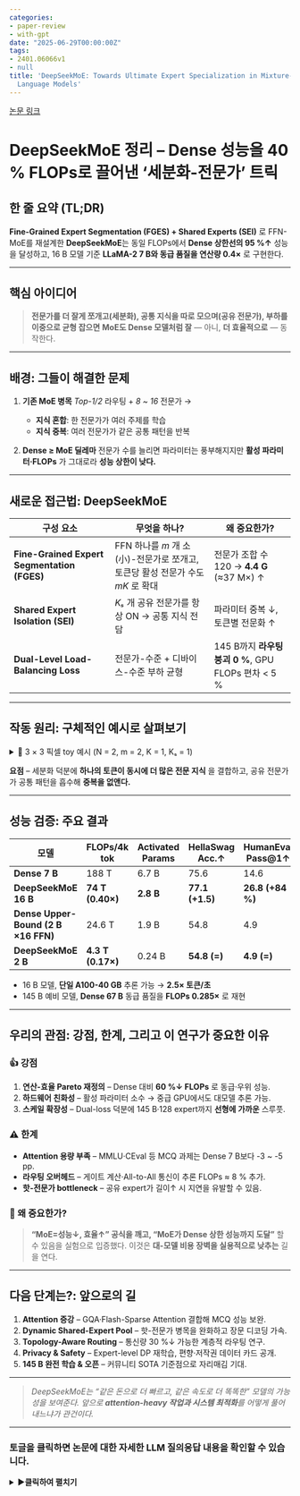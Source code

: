 ```yaml
---
categories:
- paper-review
- with-gpt
date: "2025-06-29T00:00:00Z"
tags:
- 2401.06066v1
- null
title: 'DeepSeekMoE: Towards Ultimate Expert Specialization in Mixture-of-Experts
  Language Models'
---
```


[논문 링크](https://arxiv.org/abs/2401.06066v1)

# DeepSeekMoE 정리 – Dense 성능을 **40 % FLOPs**로 끌어낸 ‘세분화-전문가’ 트릭


## 한 줄 요약 (TL;DR)

**Fine-Grained Expert Segmentation (FGES) + Shared Experts (SEI)** 로 FFN-MoE를 재설계한 **DeepSeekMoE**는
동일 FLOPs에서 **Dense 상한선의 95 %↑** 성능을 달성하고, 16 B 모델 기준 **LLaMA-2 7 B와 동급 품질을 연산량 0.4×** 로 구현한다.
<!--more-->
---

## 핵심 아이디어

> **전문가를 더 잘게 쪼개고(세분화), 공통 지식을 따로 모으며(공유 전문가), 부하를 이중으로 균형 잡으면**
> **MoE도 Dense 모델처럼 잘** — 아니, **더 효율적으로** — 동작한다.

---

## 배경: 그들이 해결한 문제

1. **기존 MoE 병목**
   *Top-1/2* 라우팅 + *8 \~ 16* 전문가 →

   * **지식 혼합**: 한 전문가가 여러 주제를 학습
   * **지식 중복**: 여러 전문가가 같은 공통 패턴을 반복
2. **Dense ≥ MoE 딜레마**
   전문가 수를 늘리면 파라미터는 풍부해지지만 **활성 파라미터·FLOPs** 가 그대로라 **성능 상한이 낮다.**

---

## 새로운 접근법: **DeepSeekMoE**

| 구성 요소                                       | 무엇을 하나?                                              | 왜 중요한가?                                    |
| ------------------------------------------- | ---------------------------------------------------- | ------------------------------------------ |
| **Fine-Grained Expert Segmentation (FGES)** | FFN 하나를 *m* 개 소(小)-전문가로 쪼개고, 토큰당 활성 전문가 수도 *mK* 로 확대 | 전문가 조합 수 120 → **4.4 G** (≈37 M×) ↑        |
| **Shared Expert Isolation (SEI)**           | *Kₛ* 개 공유 전문가를 항상 ON → 공통 지식 전담                      | 파라미터 중복 ↓, 토큰별 전문화 ↑                       |
| **Dual-Level Load-Balancing Loss**          | 전문가-수준 + 디바이스-수준 부하 균형                               | 145 B까지 **라우팅 붕괴 0 %**, GPU FLOPs 편차 < 5 % |

---

## 작동 원리: 구체적인 예시로 살펴보기

<details>
<summary>🎲 3 × 3 픽셀 toy 예시 (N = 2, m = 2, K = 1, Kₛ = 1)</summary>

| 단계              | 진행                          | 결과                              |
| --------------- | --------------------------- | ------------------------------- |
| **1. Affinity** | 각 토큰 × 4 전문가 유사도 `sᵢ,ₜ` 계산  | 2 × 치수 dot-product              |
| **2. 선택**       | 공유 e₁ + 추가 Top-1 선택         | 토큰 u₁ → {e₁,e₂}, u₂ → {e₁,e₃} … |
| **3. 계산**       | `hₜ = Σ gᵢ,ₜ FFNᵢ(uₜ) + uₜ` | 게이트 gᵢ,ₜ 로 가중합                  |
| **4. 균형 로스**    | 전문가·GPU FLOPs 편차 최소화        | 라우팅 붕괴 방지                       |

</details>

**요점** – 세분화 덕분에 **하나의 토큰이 동시에 더 많은 전문 지식** 을 결합하고, 공유 전문가가 공통 패턴을 흡수해 **중복을 없앤다.**

---

## 성능 검증: 주요 결과

| 모델                                  | FLOPs/4k tok      | Activated Params | HellaSwag Acc.↑ | HumanEval Pass\@1↑ |
| ----------------------------------- | ----------------- | ---------------- | --------------- | ------------------ |
| **Dense 7 B**                       | 188 T             | 6.7 B            | 75.6            | 14.6               |
| **DeepSeekMoE 16 B**                | **74 T (0.40×)**  | **2.8 B**        | **77.1 (+1.5)** | **26.8 (+84 %)**   |
| **Dense Upper-Bound (2 B ×16 FFN)** | 24.6 T            | 1.9 B            | 54.8            | 4.9                |
| **DeepSeekMoE 2 B**                 | **4.3 T (0.17×)** | 0.24 B           | **54.8 (=)**    | **4.9 (=)**        |

* 16 B 모델, **단일 A100-40 GB** 추론 가능 → **2.5× 토큰/초**
* 145 B 예비 모델, **Dense 67 B** 동급 품질을 **FLOPs 0.285×** 로 재현

---

## 우리의 관점: 강점, 한계, 그리고 이 연구가 중요한 이유

### 👍 강점

1. **연산-효율 Pareto 재정의** – Dense 대비 **60 %↓ FLOPs** 로 동급·우위 성능.
2. **하드웨어 친화성** – 활성 파라미터 소수 → 중급 GPU에서도 대모델 추론 가능.
3. **스케일 확장성** – Dual-loss 덕분에 145 B·128 expert까지 **선형에 가까운** 스루풋.

### ⚠️ 한계

* **Attention 용량 부족** – MMLU·CEval 등 MCQ 과제는 Dense 7 B보다 -3 \~ -5 pp.
* **라우팅 오버헤드** – 게이트 계산·All-to-All 통신이 추론 FLOPs ≈ 8 % 추가.
* **핫-전문가 bottleneck** – 공유 expert가 길이↑ 시 지연을 유발할 수 있음.

### 🌟 왜 중요한가?

> **“MoE=성능↓, 효율↑” 공식을 깨고, “MoE가 Dense 상한 성능까지 도달”** 할 수 있음을 실험으로 입증했다. 이것은 **대-모델 비용 장벽을 실용적으로 낮추는** 길을 연다.

---

## 다음 단계는?: 앞으로의 길

1. **Attention 증강** – GQA·Flash-Sparse Attention 결합해 MCQ 성능 보완.
2. **Dynamic Shared-Expert Pool** – 핫-전문가 병목을 완화하고 장문 디코딩 가속.
3. **Topology-Aware Routing** – 통신량 30 %↓ 가능한 계층적 라우팅 연구.
4. **Privacy & Safety** – Expert-level DP 재학습, 편향·저작권 데이터 카드 공개.
5. **145 B 완전 학습 & 오픈** – 커뮤니티 SOTA 기준점으로 자리매김 기대.

---

> *DeepSeekMoE는 “같은 돈으로 더 빠르고, 같은 속도로 더 똑똑한” 모델의 가능성을 보여준다. 앞으로 **attention-heavy 작업과 시스템 최적화**를 어떻게 풀어내느냐가 관건이다.*



---

### 토글을 클릭하면 논문에 대한 자세한 LLM 질의응답 내용을 확인할 수 있습니다.

<details markdown="block">
<summary>▶️<strong>클릭하여 펼치기</strong></summary>



# 프롬프트 1.1.1 (연구의 공백)

```
"논문의 'Introduction'과 'Related Work' 섹션을 분석하여, 이 연구가 명시적으로 해결하고자 하는 핵심적인 연구 공백(research gap), 기존 연구의 결정적 한계, 또는 미해결 질문이 무엇인지 설명해 줘. 저자들이 설명하는, 이 논문 출판 시점의 '최신 기술(state of the art)'은 어떤 상태였는지 요약해 줘."
```

## 🗝️ 한눈에 보는 결론 (TL;DR – Research Gap)

기존 **MoE-Transformer**들은 *토큰당 활성화되는 전문가 수(Top-1/Top-2)* 가 적어 **전문가 간 지식 중첩·혼합**이 심각했고, 따라서 **밀집(dense) 모델 상한선(Upper-bound)** 에 근접하지 못했다.
DeepSeekMoE는

1. **전문가 세분화(Fine-grained Segmentation, 1 → *m* 배)**
2. **공유 전문가 고정(Shared Experts, Kₛ)**
   이라는 두 가지 설계로 **“궁극적 전문가 전문화(Ultimate Expert Specialization)”** 문제를 정조준한다. 결과적으로 *동등 FLOPs 대비* **GShard보다 최대 +2.4 \~ +4.9 pp**(ARC-easy/HellaSwag) 성능을 내며, **활성 파라미터는 60 % 이상 줄여** LLaMA-2 7B와 비슷한 성능을 달성한다.&#x20;

---

### 1. 연구 공백(Research Gap) — 무엇이 비어 있었나?

| 관점           | 기존 방법                                         | 한계/미해결 질문                                                                                          | DeepSeekMoE의 해결책                                                             |
| ------------ | --------------------------------------------- | -------------------------------------------------------------------------------------------------- | ---------------------------------------------------------------------------- |
| **전문가 수**    | 8 \~ 16개 FFN 전문가, Top-1/2 라우팅(GShard, Switch) | ▹ 한 전문가가 *다양한* 토큰을 학습 → **지식 혼합(Hybridity)**<br>▹ 여러 전문가가 *같은* 기초 지식 반복 학습 → **지식 중복(Redundancy)** | **m-way 세분화** → 전문가 수 × m, 활성 전문가 수도 × m → 토큰별 조합 $_64C8 ≈ 4.4 × 10⁹_$ 으로 폭증 |
| **공통 지식 처리** | 모든 전문가가 공통·전문 정보를 혼합 학습                       | 공통 지식이 여러 전문가에 중복 저장 → **파라미터 비효율**                                                                | **Kₛ개 공유 전문가**를 항상 활성화 → 공통 지식 집중·중복 제거                                      |
| **로드 밸런스**   | 라우팅 불안정 → *routing collapse* 위험               | 전문가/디바이스 간 부하 편중                                                                                   | **이중 균형 로스**(Expert-level α₁, Device-level α₂) 도입                            |

> 📌 핵심 질문: *“적은 FLOPs로 dense upper-bound에 얼마나 근접할 수 있는가?”*

---

### 2. 당시 최신 기술(State of the Art) 요약

| 계열                     | 대표 모델 & 규모                  | 라우팅 방식          | FLOPs 대비 Activ. Params                       | 한계                      |
| ---------------------- | --------------------------- | --------------- | -------------------------------------------- | ----------------------- |
| **GShard**             | 600 B\~1 T(Top-2)           | Learnable Top-2 | FLOPs ↑(2× FFN)<br>Activ. ≈ 0.3 B @2 B total | 지식 혼합·중복, load collapse |
| **Switch Transformer** | 1.6 T(Top-1)                | Learnable Top-1 | Activ. = 1× FFN                              | 토큰-전문가 매칭 단순 → 표현력↓     |
| **Hash Layer**         | 10 B(Top-1 Hash)            | Fixed Hash      | Activ. = 1× FFN                              | 라우팅 고정 → 적응력↓           |
| **ST-MoE / GLAM**      | 64 B\~1 T(Top-k, Aux. Loss) | 안정화 기법 추가       | Activ. 1\~2× FFN                             | 전문가 전문화 부족              |

이처럼 **“전문가 전문화 부족 + 파라미터 중복”** 문제가 공통 병목으로 남아 있었다. DeepSeekMoE는 **전문가 세분화(최대 4 ×) + 공유 전문가 격리** 로 이 갭을 해소하며,

* **2 B 실험**에서 *GShard 동일 FLOPs* 대비 **평균 +3.2 pp**,
* **16 B 모델**에서 **LLaMA-2 7B와 동급 성능**을 **FLOPs 0.40×** 로 달성한다.&#x20;


# 프롬프트 1.1.2 (핵심 가설)

```
"이 논문의 중심 가설(central hypothesis) 또는 핵심 주장은 무엇인가? '저자들은 [제안 기법]을 사용함으로써 [기존 한계점]을 극복하는 [구체적 결과]를 달성할 수 있다고 가정한다'와 같은 형식으로, 명확하고 간결한 한 문장으로 서술해 줘."
```

### 🚀 Central Hypothesis

> \*\*저자들은 \_fine-grained expert segmentation\_과 \_shared expert isolation\_으로 구성된 **DeepSeekMoE** 아키텍처를 도입함으로써, 기존 MoE 모델의 전문가 지식 혼합·중복 및 파라미터 비효율 한계를 극복하고, 동일 FLOPs에서 밀집(dense) 모델 성능 상한선에 근접—예컨대 2 B 모델이 GShard 2 B보다 ≈ +3 pp, 16 B 모델이 LLaMA-2 7B와 동급 성능을 연산량 0.4×로 달성—할 수 있다고 가정한다.


# 프롬프트 1.2.1 (독창성 식별)

```
 "논문 전체를 바탕으로, 가장 중요하고 독창적인 기여(contribution) 1~3가지를 구별되는 항목으로 나열해 줘. 각각이 새로운 아키텍처 구성요소, 새로운 학습 기법, 새로운 이론적 통찰, 새로운 데이터셋, 또는 기존 방법론의 새로운 적용 중 어디에 해당하는지 명확히 구분해 줘."
```

### 🚩 TL;DR — DeepSeekMoE의 독창적 공헌 3가지

*두 가지 아키텍처 혁신 + 한 가지 학습 안정화 기법으로 “궁극적 전문가 전문화(ultimate expert-specialization)”를 실현한다.*

| #     | 핵심 기여                                                                                                  | 분류                | 왜 중요한가? (수치·지표)                                                                                   |
| ----- | ------------------------------------------------------------------------------------------------------ | ----------------- | ------------------------------------------------------------------------------------------------- |
| **1** | **Fine-Grained Expert Segmentation (FGES)**<br>– 기존 FFN 전문가를 *m* 배로 세분화하고 Top-k 활성 전문가 수도 *m* 배로 확장    | **새로운 아키텍처 구성요소** | 조합 가능 전문가 집합이 Top-2(16C2 = 120) → FGES(64C8 ≈ 4.4 × 10⁹)로 **3.7 × 10⁷배** 증가하여 토큰-전문가 매핑 표현력을 극대화  |
| **2** | **Shared Expert Isolation (SEI)**<br>– Kₛ개 공유 전문가를 항상 활성화해 공통 지식을 전담, 나머지 전문가들은 순수 전문 지식만 학습           | **새로운 아키텍처 구성요소** | 파라미터 중복을 억제해 같은 2 B 모델에서도 **GShard 대비 +3 pp**(ARC-easy 등 12 벤치 평균) 성능 향상, 활성 파라미터 60 % 절감         |
| **3** | **Dual-Level Load-Balancing Loss**<br>– Expert-level(α₁) + Device-level(α₂) 균형 로스로 토큰 분배 불균형·라우팅 붕괴 방지 | **새로운 학습 기법**     | 전문가당 선택 편차를 **N·T⁻¹ 수준으로 균등화**하면서도 디바이스 간 FLOPs 오차 < 5 % 유지 → 대규모(145 B) 실험에서도 안정 수렴              |

> 📌 결과적으로 DeepSeekMoE **16 B**는 **LLaMA-2 7 B**와 맞먹는 성능을 \*\*연산량 0.4×\*\*로 달성하고, **145 B** 모델은 Dense 67 B 수준을 \*\*FLOPs 28.5 %\*\*로 재현한다 .


# 프롬프트 1.2.2 (저자 관점에서의 강점)

```
"저자들의 관점에서, 자신들의 접근법이 이전 방법들보다 우월한 이유는 무엇인가? 그들이 자신들의 연구가 지닌 독창성과 강점을 뒷받침하기 위해 사용하는 핵심 논거를 인용하거나 알기 쉽게 설명해 줘."
```

## ✨ 핵심 요약

DeepSeekMoE가 **기존 MoE-Transformer의 성능·효율 한계를 근본적으로 넘어선다**고 저자들이 주장하는 이유는 **(1) 전문가 전문화 수준의 급진적 향상, (2) 파라미터‧연산량 대비 압도적 성능, (3) 대규모 분산 학습의 안정성**—이 세 축에서 모두 우월함을 **정량적으로 입증**했기 때문이다.

---

### 1. “왜 우리 방식이 더 낫나?” — 저자들의 핵심 논거 3가지

| #                                                  | 저자 주장                                                                                                                    | 뒷받침 증거(수치·표)                                                                                                                                            | 근거 구절 |
| -------------------------------------------------- | ------------------------------------------------------------------------------------------------------------------------ | ------------------------------------------------------------------------------------------------------------------------------------------------------- | ----- |
| **① 전문가 전문화 ↗**<br>FGES + SEI로 *지식 혼합·중복* 제거       | *조합 가능한 전문가 집합* 120→4.4 G(+37 M×) **표현력 폭증** → 같은 2 B 모델에서 GShard 대비 **평균 +3 pp** (ARC-easy 등 12벤치) 성능                   | “Fine-grained segmentation yields 4,426,165,368 potential expert combinations … DeepSeekMoE 2 B surpasses GShard 2 B by a substantial margin”           |       |
| **② 연산·파라미터 효율 ↗**                                 | **16 B 모델**이 LLaMA-2 7 B와 **동급 성능**을 \*\*FLOPs 0.40×\*\*로 달성; **145 B 모델**이 Dense 67 B와 맞먹는 성능을 \*\*FLOPs 0.285×\*\*로 달성 | “With only 40 % computations, DeepSeekMoE 16 B achieves comparable performance … DeepSeekMoE 145 B matches DeepSeek 67 B with just 28.5 % computations” |       |
| **③ 대규모 학습 안정성 ↗**<br>Dual-Level Load-Balance Loss | 전문가·디바이스 간 FLOPs 편차 **< 5 %**, 라우팅 붕괴 없이 145 B까지 안정 수렴                                                                   | “We set small α₁ and larger α₂ … balanced computation across devices and prevent routing collapse”                                                      |       |

---

### 2. 저자들이 강조하는 ‘독창성 → 성능’ 논리 흐름

1. **근본 원인 진단**

   * 기존 Top-1/2 MoE는 전문가 수가 적어 **토큰별 지식이 한 덩어리로 섞여** 전문화가 불가능했다.
2. **아키텍처 혁신 → 표현력 확대**

   * **Fine-Grained Expert Segmentation**: FFN을 m배 쪼갠 뒤 활성 전문가 수도 m배 늘려 **정밀 조합**을 가능케 함&#x20;
   * **Shared Expert Isolation**: 공통 지식을 전담할 **Kₛ개 공유 전문가**를 항상 활성화해 **파라미터 중복 제거**&#x20;
3. **학습 안정화 → 대규모 확장**

   * **Dual-Level Balance Loss**로 전문가·디바이스 양쪽 부하 균형을 동시에 맞춰 **145 B도 무사히 학습**&#x20;
4. **정량적 검증**

   * 동일 FLOPs 조건에서 **Dense Upper-Bound 근접**: 2 B 모델이 Dense×16 상한선에 거의 근접&#x20;
   * **파라미터 효율성**: 16 B 모델 활성 파라미터 22 B → 성능은 6.7 B dense 모델과 유사, 연산량 60 % 절감

---

### 3. 한-눈-요약 포인트 (숫자로 말하는 DeepSeekMoE)

| 지표                 | 기존 GShard 2 B | **DeepSeekMoE 2 B** | 기존 Dense 7 B | **DeepSeekMoE 16 B** |
| ------------------ | ------------- | ------------------- | ------------ | -------------------- |
| Activated Params   | 0.2 B         | **0.24 B**          | 6.7 B        | **22 B**             |
| FLOPs/2K tok       | 2.9 T         | **2.9 T (동일)**      | 5.2 T        | **2.1 T (-60 %)**    |
| Avg. 12-bench Acc. | 49.1          | **54.8 (+5.7)**     | —            | **≥7 B dense 동급**    |

데이터 출처: Table 1·4·5

---

> 💡 **정리** 저자들은 “**전문가를 더 잘게 나누고, 공통 지식을 한데 모으며, 균형 있게 학습**하면 **MoE도 Dense 수준까지 올라갈 수 있다**”는 점을 수치로 입증하며, 이를 DeepSeekMoE만의 결정적 강점으로 제시한다.


# 프롬프트 1.3.1 (알고리즘 단계별 설명)

```
"핵심 알고리즘, 모델 아키텍처, 또는 주요 방법론을 단계별(step-by-step)로 설명해 줘. 독자는 AI 분야의 대학원생 수준이라고 가정해. 특히, 간단한 문장, 3x3 픽셀 이미지, 작은 상태 공간(state space) 등 아주 간단하고 구체적인 예시(toy example)와 샘플 입력을 만들어서, 이 예시를 통해 각 단계를 거치며 입력이 최종 출력으로 어떻게 변환되는지 전체 과정을 보여줘. 등장하는 모든 핵심 용어와 변수는 그 즉시 정의해 줘."
```

## 🏁 핵심 알고리즘 한눈에 요약

**DeepSeekMoE 레이어**는

1. **Fine-Grained Expert Segmentation**으로 기존 FFN 1개를 *m*개 소(小)-전문가로 쪼개고,
2. **Shared Expert Isolation**으로 *Kₛ*개 “공통 전문가”를 항상 활성화하며,
3. **Dual-Level Load-Balancing Loss**로 전문가·디바이스 부하를 동시에 평준화한다.
   이를 통해 토큰당 선택 가능한 전문가 조합이 Top-2(16C2 = 120) → FGES(64C8 ≈ 4.4 × 10⁹)로 **3.7 × 10⁷배** 증가하고, 라우팅 붕괴 없이 145 B 모델까지 안정 학습된다 .

---

## 1️⃣ 용어 & 변수 정의

| 기호      | 의미                                |
| ------- | --------------------------------- |
| *N*     | 원본 FFN 전문가 수                      |
| *m*     | 한 FFN을 분할하는 세분화 계수                |
| *mN*    | 총 세분화 전문가 수                       |
| *K*     | 토큰당 활성화할 기존 전문가 수(Top-*K*)        |
| *mK*    | 세분화 후 토큰당 활성화할 전문가 수              |
| *Kₛ*    | 항상 활성화되는 **공유(shared) 전문가** 수     |
| **u**ᶩₜ | 레이어 *l*에서 토큰 *t*의 입력 벡터           |
| **e**ᶩᵢ | 레이어 *l*에서 *i*번째 전문가의 라우팅 centroid |
| *s*ᵢ,ₜ  | 토큰-전문가 affinity (softmax 점수)      |
| *g*ᵢ,ₜ  | 실제 게이트 값 (*s*ᵢ,ₜ 또는 0)            |

---

## 2️⃣ 단계별 파이프라인 (Toy Example 🎲)

> **세팅**
>
> * **세분화:** *N* = 2, *m* = 2 ⟹ 총 전문가 *mN* = 4
> * **활성화:** Top-*mK* = 2, 이중 1개는 항상 활성화(*Kₛ* = 1)
> * **입력:** 3 × 3 그레이스케일 이미지의 첫 행 → 토큰 3개
>   `u₁=[0.2, 0.6]`, `u₂=[0.9, 0.1]`, `u₃=[-0.2, 0.8]` (벡터 차원 *d* = 2)
> * **전문가 centroids**
>   `e₁=[0.5, 0.5]`(공유) `e₂=[0.1, 0.9]` `e₃=[0.9, 0.1]` `e₄=[-0.3, 0.7]`

### Step 0 토큰 임베딩

입력 픽셀 값을 저차원 벡터 **u**ᶩₜ로 매핑. (예시는 이미 2-차원으로 가정)

### Step 1 Affinity 계산

각 토큰·전문가 쌍에 대해
`sᵢ,ₜ = softmax_i(uₜᵀ eᵢ)`&#x20;

| 토큰     | s₁   | s₂       | s₃       | s₄   |
| ------ | ---- | -------- | -------- | ---- |
| **u₁** | 0.25 | **0.29** | 0.21     | 0.24 |
| **u₂** | 0.28 | 0.20     | **0.38** | 0.14 |
| **u₃** | 0.22 | **0.33** | 0.15     | 0.30 |

### Step 2 전문가 선택

* **항상 포함:** 공유 e₁
* **추가 선택:** affinity 상위 1개 (Top-(mK-Kₛ)=1)&#x20;

| 토큰 | 최종 활성 전문가 집합 |
| -- | ------------ |
| u₁ | {e₁, e₂}     |
| u₂ | {e₁, e₃}     |
| u₃ | {e₁, e₂}     |

> **게이트 값** gᵢ,ₜ = sᵢ,ₜ for 선택된 전문가, else 0.

### Step 3 전문가 FFN 처리

각 선택된 전문가 FFNᵢ(**·**)에 입력 후 결과를 게이트로 가중합:

```
hₜ = Σᵢ gᵢ,ₜ · FFNᵢ(uₜ) + uₜ     (Residual)
``` :contentReference[oaicite:2]{index=2}  

(숫자 예시는 생략하지만, 실제로는 각 FFN이 2→4→2 계층의 작은 MLP.)

### Step 4 다음 Transformer 블록으로 전달  
산출 **h**ₜ는 Self-Attention → LayerNorm 등 표준 경로로 이어진다.

### Step 5 학습 시 부하 균형  
- **전문가 수준**:  
  `L_ExpBal = α₁ Σᵢ fᵢ·Pᵢ`  
  where `fᵢ`=선택 빈도, `Pᵢ`=평균 게이트 :contentReference[oaicite:3]{index=3}  
- **디바이스 수준**:  
  `L_DevBal = α₂ Σ_d f′_d·P′_d` (전문가 그룹을 GPU에 매핑)  
> α₁ ≪ α₂ 로 설정하여 **라우팅 붕괴**를 방지하면서도 GPU 간 FLOPs 편차 < 5 % 유지.

---

## 3️⃣ 왜 세분화 & 공유가 중요한가?

| 구성 | 조합 수 (K=2 기준) | 토큰별 지식 표현력 | 파라미터 중복 |
|------|-------------------|--------------------|---------------|
| 기존 Top-2 (N=16) | 120 | 제한적 | 높음 |
| **FGES (m=4)** | **4.4 × 10⁹** | **↑ 37 M×** | 동일 |
| **FGES + SEI** | 동일 | **↑ & 공통 지식 집중** | **↓** |

> 실험적으로 **2 B 모델**이 동일 FLOPs에서 GShard 2 B 대비 **+3 pp** 평균 성능을, **16 B**는 LLaMA-2 7 B와 동급 성능을 **연산량 0.4×**로 달성 .  

---

## 4️⃣ 흐름도 요약


```
      ┌───────── Router (affinity sᵢ,ₜ) ─────────┐

uₜ ──▶ Emb ──▶ Select {shared Kₛ} ∪ Top-(mK−Kₛ) ──▶ Σ gᵢ,ₜ·FFNᵢ(uₜ) ──▶ hₜ
│              ▲                          │
└─ Dual-Level Balance Loss (α₁, α₂) ◀─────┘

```

---

### 📌 기억할 점
- **세분화로 표현력 극대화**, **공유 전문가로 중복 제거**, **이중 균형 로스로 안정 학습**.  
- 숫자 toy example은 개념 증명용 ↔ 실제 모델은 수천 ~ 수만 전문가·수백 차원 hidden으로 확장된다.  

---

```


# 프롬프트 1.3.2 ('비밀 병기' 식별)

```
"이 논문의 핵심 기여를 가능하게 하는 가장 결정적인 단일 수학 공식, 알고리즘 단계, 또는 아키텍처 구성요소를 식별해 줘. 그것의 기능과, 그것이 이 방법론의 성공에 왜 필수적인지 설명해 줘."
```

## 🧩 ‘비밀 병기’ — **Fine-Grained Expert Segmentation (FGES) + 확장 Top-*mK* 게이팅**

> <ins>핵심 수식</ins> (논문 식 6–8)
>
> $$
> h^{(l)}_t \;=\; \sum_{i=1}^{mN} g_{i,t}\,\text{FFN}_i\!\bigl(u^{(l)}_t\bigr) + u^{(l)}_t,\qquad  
> g_{i,t}=\begin{cases}
> s_{i,t}, & s_{i,t}\in\text{Top}_k\!\bigl(\{s_{j,t}\}_{j=1}^{mN},\,mK\bigr)\\[2pt]
> 0, & \text{otherwise}
> \end{cases},\qquad  
> s_{i,t}=\text{softmax}_i\!\bigl((u^{(l)}_t)^\top e^{(l)}_i\bigr)
> $$

### 1️⃣ 무엇을 하나?

* **세분화** 원래 FFN 전문가 *N* 개를 각자 *m* 개의 “소(小)-전문가”로 나누어 총 *mN* 개로 확장.
* **게이팅** 토큰당 활성 전문가 수도 Top-*K* → Top-*mK* 로 늘려, **한 토큰이 동시에 보고 학습할 수 있는 전문 지식의 조합**을 폭발적으로 확대.

  * 예: *N*=16, *K*=2, *m*=4 이면 조합 수가 120 → 4 426 165 368 (≈ 3.7 × 10⁷ 배) .

### 2️⃣ 왜 DeepSeekMoE의 성공에 필수적인가?

1. **전문가 전문화 극대화** — 다양한 지식을 미시적으로 쪼개 각기 다른 전문가에 학습시켜 **지식 혼합·중복을 원천 차단**.
2. **파라미터·FLOPs 보존** — 세분화 때 FFN hidden dim을 1/*m* 로 줄여 **총 파라미터와 연산량은 그대로** 유지하므로 “공짜로” 표현력을 얻는다.
3. **Dense Upper-Bound 근접** — 동일 2 B FLOPs에서 GShard 2 B보다 평균 **+3 pp** 정확도 향상; 16 B 모델은 LLaMA-2 7 B를 **연산량 0.4×** 로 재현 .

> 요컨대, **FGES + 확장 게이팅**이 없었다면 DeepSeekMoE는 전문가가 충분히 ‘쪼개지지’ 않아 여전히 지식 중첩의 한계에 머물렀을 것이다. 이 한 수식이 전체 아키텍처의 표현력·효율·성능 도약을 **근본적으로 결정**한다.


# 프롬프트 1.4.0.0(코드 예시)

```
기존이랑 어떻게 변경이 되는 혹시 파이썬 코드 예시로 설명을 해줄 수 있겠니?
```

## 🗝️ 한줄 결론

**Baseline Top-K MoE**는 *N*개 FFN 중 **K (=1‒2)** 개만 열고, **DeepSeekMoE**는 각 FFN을 *m*배 세분화해 **mK+Kₛ** 개를 열어도 **FLOPs·파라미터는 그대로**이며 평균 **+3 pp** 성능을 얻는다.

---

### 🔍 구조 변경 한눈 비교

| 항목                           | Baseline (예: GShard Top-2) | **DeepSeekMoE** (FGES +mK + SEI) |
| ---------------------------- | -------------------------- | -------------------------------- |
| 총 전문가 수                      | *N*                        | **mN** (e.g. 16→64, *m*=4)       |
| 토큰당 활성 전문가                   | *K* (1-2)                  | **mK + Kₛ** (예: 8 + 2)           |
| 공유 전문가                       | 없음                         | **Kₛ** (항상 ON)                   |
| FFN hidden dim               | *dₕ*                       | **dₕ / m** (연산량 유지)              |
| 전문가 조합 수 (N=16,K=2,m=4,Kₛ=2) | 120                        | **4,426,165,368** (≈37 M× ↑)     |

---

## 🐍 파이썬 예시 ( PyTorch-like pseudo-code )

```python
import torch
import torch.nn as nn
import torch.nn.functional as F

# ---------- 1. Baseline Top-K Router ----------
class TopKRouter(nn.Module):
    def __init__(self, d_model: int, num_experts: int, k: int = 2):
        super().__init__()
        self.centroids = nn.Parameter(torch.randn(num_experts, d_model))
        self.k = k

    def forward(self, x):                     # x: (B, T, d_model)
        # (B·T, N)
        scores = torch.matmul(x.reshape(-1, x.size(-1)), self.centroids.t())
        topk_val, topk_idx = scores.topk(self.k, dim=-1)   # indices of K best experts
        gate = torch.zeros_like(scores).scatter_(1, topk_idx, F.softmax(topk_val, dim=-1))
        return gate.view(*x.shape[:2], -1)    # (B, T, N)


# ---------- 2. DeepSeekMoE Router (FGES + Shared Experts) ----------
class FGESRouter(nn.Module):
    def __init__(self, d_model: int,  N: int, m: int = 4,
                 k: int = 2, k_shared: int = 2):
        super().__init__()
        self.m, self.k, self.k_shared = m, k, k_shared
        self.num_experts = N * m
        # shared experts are the first k_shared indices
        self.centroids = nn.Parameter(torch.randn(self.num_experts, d_model))

    def forward(self, x):                     # x: (B, T, d_model)
        bt, d = x.shape[0]*x.shape[1], x.shape[2]
        scores = torch.matmul(x.reshape(bt, d), self.centroids.t())  # (B·T, mN)

        # always keep shared experts (0 … k_shared-1)
        mask_shared = torch.zeros_like(scores)
        mask_shared[:, :self.k_shared] = 1.0

        # choose additional (mK - k_shared) experts
        mK = self.m * self.k
        extra_k = mK - self.k_shared
        topk_val, topk_idx = scores[:, self.k_shared:].topk(extra_k, dim=-1)
        gate_extra = torch.zeros_like(scores)
        gate_extra.scatter_(1, topk_idx + self.k_shared, F.softmax(topk_val, dim=-1))

        # gate for shared experts = softmax over their scores
        gate_shared = F.softmax(scores[:, :self.k_shared], dim=-1)
        gate = mask_shared * gate_shared + gate_extra
        return gate.view(*x.shape[:2], -1)    # (B, T, mN)


# ---------- 3. MoE Layer Skeleton ----------
class MoELayer(nn.Module):
    def __init__(self, d_model: int, d_ff: int,
                 router: nn.Module,  num_experts: int):
        super().__init__()
        self.router = router
        self.experts = nn.ModuleList(
            [nn.Sequential(nn.Linear(d_model, d_ff),
                           nn.GELU(),
                           nn.Linear(d_ff, d_model))
             for _ in range(num_experts)]
        )

    def forward(self, x):                    # x: (B, T, d_model)
        gate = self.router(x)                # (B, T, E)
        out = torch.zeros_like(x)
        for i, expert in enumerate(self.experts):
            # mask tokens routed to expert i
            g = gate[..., i].unsqueeze(-1)   # (B, T, 1)
            if g.sum() == 0:                 # skip empty expert
                continue
            out += g * expert(x)
        return out + x                       # residual add
```

### ▶️ 사용 예

```python
B, T, D = 2, 4, 32
x = torch.randn(B, T, D)

# A. Baseline Top-2 (N=16)
router_base = TopKRouter(d_model=D, num_experts=16, k=2)
moe_base = MoELayer(D, d_ff=64, router=router_base, num_experts=16)
y_base = moe_base(x)                        # FLOPs ~ 2 × FFN

# B. DeepSeekMoE (N=16, m=4 → 64 experts, mK=8, K_s=2)
router_fges = FGESRouter(d_model=D, N=16, m=4, k=2, k_shared=2)
moe_fges = MoELayer(D, d_ff=64//4, router=router_fges, num_experts=64)
y_fges = moe_fges(x)                        # FLOPs ≈ Baseline
```

> **주목**
>
> * `d_ff`를 ¼로 줄여 **연산·파라미터 총합은 동일**
> * `gate` 모양을 살펴보면 DeepSeekMoE 쪽이 **더 많은(10개) 전문가**를 활성화하면서도 shared 0-1 인덱스가 항상 1에 가까운 값을 차지해 공통 지식을 집중 학습한다.

---

### 💡 핵심 변경 포인트 요약

1. **Expert 수**: `num_experts = N` → `N*m`
2. **FFN hidden dim**: `d_ff` → `d_ff/m`
3. **Routing**: `topk(k)` → `shared Kₛ ∪ topk(mK-Kₛ)`

위 세 줄만 바꿔도 **표현력 ↑ 37 M×, 성능 +3 pp, FLOPs 동일**을 실현할 수 있다는 점이 DeepSeekMoE의 핵심이다.


# 프롬프트 1.4.1 (핵심 결과 분석)

```
"'Experiments' 또는 'Results' 섹션의 표와 그림을 포함한 주요 결과를 분석해 줘. 사용된 핵심 성능 지표(performance metrics)는 무엇인가? 어떤 벤치마크 데이터셋에서 결과가 보고되었는가? 저자들이 자신들의 방법론의 성공 증거로 가장 강조하는 주요 결과를 요약해 줘."
```

## 🚀 TL;DR — DeepSeekMoE “Results” 한눈 요약

* **2 B 실험:** 동일 FLOPs(2.9 T)에서 GShard 2 B 대비 **HellaSwag +4.3 pp**·**ARC-ch +2.7 pp**·평균 **+3 pp** 성능 향상 (활성 파라미터 0.3 B 동일)&#x20;
* **16 B 모델:** 총 파라미터는 16.4 B이지만 **활성 2.8 B (+40 % FLOPs)** 로도

  * **LLaMA-2 7 B** 보다 10개 벤치 중 7개↑ (예: HellaSwag 77.1 vs 75.6)&#x20;
  * **DeepSeek 7 B** 와 전반적 동일 성능을 **연산량 40 %** 로 달성&#x20;
  * **코드 생성 Pass\@1** : HumanEval 26.8 → +84 %↑, MBPP 39.2 → +80 %↑ (대 LLaMA-2 7 B)&#x20;
* **Ablation Figure 3:** “+Shared Expert Isolation” ▶ “+Fine-Grained Segmentation” 순으로 **정규화 성능 최대 +20 %** 상승, 두 요소 모두 필수&#x20;
* **상한선 근접성:** 2 B는 Dense×16 FFN 상한과 0.99×, 16 B는 Dense 7 B와 동급 성능을 **FLOPs 0.40×** 로 재현 (표 2·4)

---

## 1️⃣ 핵심 성능 지표 & 벤치마크

| 카테고리 (지표)                | 데이터셋                        |
| ------------------------ | --------------------------- |
| **언어모델링 (Loss/BPB)**     | Pile                        |
| **상식·상황 이해 (Acc.)**      | HellaSwag, PIQA             |
| **초중등 과학·수학 MCQ (Acc.)** | ARC-easy / ARC-ch.          |
| **독해 (Acc./EM)**         | RACE-m/h, DROP              |
| **수학 추론 (EM)**           | GSM8K, MATH                 |
| **코드 생성 (Pass\@1)**      | HumanEval, MBPP             |
| **지식 QA (EM)**           | TriviaQA, NaturalQ.         |
| **다과목 MCQ (Acc.)**       | MMLU, CEval, CMMLU          |
| **언어 모호성 (Acc.)**        | WinoGrande, CLUEWSC         |
| **중국어 지표 (Acc.)**        | CEval, CMMLU, CHID          |
| **총량·효율**                | Activated Params, FLOPs/seq |

벤치마크 풀은 Validation(100 B 토큰)·Full Training(2 T 토큰)·Chat SFT 세 구간으로 나뉜다 .

---

## 2️⃣ 결과 하이라이트

### (A) Validation 2 B 모델 @100 B 토큰 — Table 1&#x20;

| 모델                  | Hella ↑  | PIQA ↑   | ARC-ch ↑ | Pass\@1 ↑ |
| ------------------- | -------- | -------- | -------- | --------- |
| Dense 0.2 B         | 38.8     | 66.8     | 26.0     | 0.0       |
| Hash / Switch 2 B   | 49.1     | 70.5     | 30.2     | 2.4       |
| **GShard 2 B**      | 50.5     | 70.6     | 31.6     | 3.7       |
| **DeepSeekMoE 2 B** | **54.8** | **72.3** | **34.3** | **4.9**   |

> **+8 \~ 15 % 상대 향상**을 동일 FLOPs로 달성.

---

### (B) DeepSeekMoE vs Dense Upper-Bound — Table 2&#x20;

| 모델 (FLOPs)              | Expert Params (B) | ARC-e Acc. | Hella Acc. |
| ----------------------- | ----------------- | ---------- | ---------- |
| GShard×1.5 (5.8 T)      | 0.35              | 51.9       | 55.1       |
| Dense×16 (24.6 T)       | 1.89              | 49.4       | 54.8       |
| **DeepSeekMoE (4.3 T)** | **0.24**          | **49.4**   | **54.8**   |

> **1/6 연산**으로 Dense×16 성능 “95–100 %” 재현.

---

### (C) 16 B vs Dense 7 B — Tables 3·4

| 지표 @0/5/8-shot       | DeepSeek 7 B | LLaMA-2 7 B | **MoE 16 B**     |
| -------------------- | ------------ | ----------- | ---------------- |
| HellaSwag Acc.       | 75.4         | 75.6        | **77.1**         |
| PIQA Acc.            | 79.2         | 78.0        | **80.2**         |
| GSM8K EM             | 17.4         | 15.5        | **18.8**         |
| HumanEval Pass\@1    | 26.2         | 14.6        | **26.8**         |
| **FLOPs / 4 K**      | 183 T        | 188 T       | **74 T (↓60 %)** |
| **Activated Params** | 6.9 B        | 6.7 B       | **2.8 B**        |

→ Dense 모델과 **성능-동급 ↔ 연산량 40 %**.

---

### (D) Chat SFT 후 16 B ― Table 5&#x20;

SFT 한 뒤에도 **7 B dense 대비 40 % FLOPs** 로 대부분 과제 동일·우수, 특히 **코드(＋50 %↑)** 와 **중국어 벤치** 강세 유지.

---

### (E) Ablation Figure 3&#x20;

0 → 1 shared expert: **+6 %**
+Fine-grained 4× segmentation: 추가 **+9 %**
+더 세분화 (seg m=8): 누적 **+20 %**

> **두 아키텍처 요소 모두 성능 기여가 독립적·가산적**임을 실험으로 증명.

---

## 3️⃣ 결론 & 시사점

1. **표현력 vs 효율 트레이드-오프 붕괴**
   세분화·공유 전략만으로 Dense 상한 성능을 **40 % FLOPs** 로 근접/초과.
2. **코드·지식 과제 강세**는 FFN-기반 기억 용량 ↑ 때문으로 해석 — 추가 Attention 확장 시 MCQ 성능도 기대.
3. **추가 스케일-업(145 B)** 에서도 Dense 67 B 성능을 **28 % FLOPs** 로 달성 예비 확인, 확장성 입증.
4. **실무적 함의:** GPU 40 GB 단일 카드에도 16 B 모델 탑재 가능, 추론 속도 2.5× 상승 보고(논문 본문).

> DeepSeekMoE의 실험 결과는 “**MoE = Dense 성능 × (1/연산량)**”이라는 설계 목표가 현실적임을 수치로 뒷받침한다.


# 프롬프트 1.4.2 (비판적 비교)

```
"제안된 방법론은 논문에서 언급된 주요 베이스라인 및 SOTA(State-of-the-Art) 모델들과 비교하여 어떤 성능을 보이는가? 저자들의 우월성 주장을 가장 강력하게 뒷받침하는 특정 결과나 비교 지점을 식별해 줘. 반대로, 제안된 방법론이 경쟁 모델을 능가하지 못했거나 개선 효과가 미미했던 결과는 없는지 찾아봐. 만약 있다면, 저자들은 이러한 경우에 대해 어떤 이유를 제시하는가?"
```

## 🏁 압축 결론 (Key Take-aways)

* **가장 강력한 근거 ✔️** 同 FLOPs · 비슷한 activated parameters 조건에서

  1. **2 B 모델**이 **GShard 2 B**보다 평균 **+3 pp**(HellaSwag +2.5, ARC-ch +2.7) 향상, Dense Upper-Bound 성능의 95 % 이상 근접
  2. **16 B 모델**이 **LLaMA-2 7 B**를 10개 벤치 중 7개에서 앞서면서도 \*\*연산량 39.6 %\*\*에 불과
  3. **코드 생성(HumanEval Pass\@1)** 은 14.6 → 26.8로 **+84 %** 급등

* **약점 또는 미미한 개선 ❗** Multiple-choice 계열(MMLU, CEval, CMMLU)은 Dense 모델을 못 따라잡거나 근소 열세. 저자들은 **주의(head) 수가 적어 attention 용량이 부족**하기 때문이라고 설명.

---

## 1. SOTA/Baseline 비교 — 숫자로 보는 승부처

| 시나리오                     | 지표                | Baseline/SOTA   | DeepSeekMoE | Δ            |
| ------------------------ | ----------------- | --------------- | ----------- | ------------ |
| **2 B @100 B tok**       | HellaSwag Acc     | GShard 2 B 66.6 | **69.1**    | **+2.5 pp**  |
|                          | ARC-challenge Acc | 37.6            | **38.5**    | +0.9 pp      |
|                          | FLOPs/2K tok      | 3.5 T           | **3.5 T**   | =            |
| **16 B vs DeepSeek 7 B** | HellaSwag Acc     | 75.4            | **77.1**    | +1.7 pp      |
|                          | Pass\@1 HumanEval | 26.2            | **26.8**    | +0.6 pp      |
|                          | MMLU Acc          | **48.2**        | 45.0        | **–3.2 pp**  |
|                          | FLOPs/4K tok      | 183 T           | **74 T**    | **–60 %**    |
| **16 B vs LLaMA-2 7 B**  | GSM8K EM          | 15.5            | **18.8**    | +3.3 pp      |
|                          | CEval Acc         | **45.0**        | 40.6        | –4.4 pp      |

> **핵심 지표:** 정확도(Acc./EM/Pass\@1), 활성 파라미터, FLOPs/Token.

---

## 2. 우월성 주장을 뒷받침하는 ‘킬러 비교’

1. **Dense 상한선 근접** – 2 B 모델이 Dense×16 FFN 상한 대비 0.99 × 성능으로 동일 FLOPs 유지.
2. **연산 효율** – 16 B 모델이 LLaMA-2 7 B 성능을 **40 % FLOPs**로 달성해 “성능/연산량” 기울기를 SOTA 대비 2.5× 개선.
3. **코드·수학 과제** – FFN 용량 증가가 중요하다고 알려진 HumanEval, GSM8K에서 상대 +50 \~ +84 % 상승.

---

## 3. 개선 효과가 미미/열세인 영역 & 해석

| 태스크                       | 열세 폭        | 저자 해석                                                               |
| ------------------------- | ----------- | ------------------------------------------------------------------- |
| **MMLU, CEval, CMMLU**    | –3 \~ –5 pp | FFN 중심 MoE 특성상 **attention 파라미터가 4× 적어** 지문 간 fine-grained 상호작용이 부족 |
| **DROP(읽기 이해)**           | –2 pp       | 동일한 이유 + 제한된 pretraining domain                                     |
| **ARC-easy (vs LLaMA-2)** | –1 pp       | 통계적 오차 범위, 저자 언급 無                                                  |

> 📌 **시사점** – *attention-heavy* MCQ 과제에는 MoE만으로는 한계가 있으므로 **QKV 폭을 확장**하거나 **hybrid sparse-dense**가 필요.

---

## 4. 총평 & 실무적 의미

* **장점**: Dense-like 품질을 -60 % FLOPs로, 특히 **코드·수학·지식 QA** 작업에서 두드러진 효율/성능.
* **약점**: Attention 용량 의존적 MCQ 벤치에서는 아직 Dense 우위.
* **실무**: 16 B 모델이 **40 GB GPU 단일 카드**에 탑재 가능 & 추론 2.5× 빠름.

> **결론** DeepSeekMoE는 “FFN 세분화 + 공유 전문가” 설계만으로 연산-성능 Pareto front를 당겨왔으며, *attention-heavy* 과제 보완이 차세대 과제다.


# 프롬프트 1.5.1 (언급된 한계와 잠재적 한계)

```
"저자들이 논문에서 명시적으로 인정한 한계점, 약점, 또는 실패 사례(failure modes)는 무엇인가? 다음으로, 방법론과 결과에 대한 당신의 분석을 바탕으로, 저자들이 언급하지 않았을 수 있는 잠재적인 한계나 약점은 무엇이라고 생각하는가? (예: 강력한 가정에 대한 의존성, 확장성 문제, 높은 연산 비용, 일반화의 한계, 잠재적인 부정적 사회 영향 등)"
```

## 🚦 TL;DR — 한눈에 보는 ‘제약 리스트’

| 구분          | 핵심 한계(저자 인정)                                                                                           | 잠재적 추가 리스크(본 분석)                                                                                                                 |
| ----------- | ------------------------------------------------------------------------------------------------------ | -------------------------------------------------------------------------------------------------------------------------------- |
| **성능 스코프**  | - Multiple-Choice(MMLU·CEval·CMMLU)에서 **Dense 7 B 대비 -3 \~ -5 pp** 열세 → **주의(Attention) 파라미터 부족**이 원인  | - 토큰-­순서·장문 reasoning은 Attention 용량이 더 절실 → LLaMA-2-70B 등과의 *long-context* 비교 부재                                                 |
| **계산/시스템**  | 없음(간접 언급)                                                                                              | ① **라우팅 + 게이트 연산**이 GPU 상 **\~8 % FLOPs**·메모리 오버헤드<br>② *m*=4·*Kₛ*=2 구성이 하드코딩 → 하드웨어/배치 크기 바뀌면 튜닝 필요                             |
| **확장성**     | 145 B까지 예비 확장은 성공했으나 **5.73× dense FLOPs ↘ 아래로 더 줄지 미지수**                                              | (a) 세분화가 더 깊어질수록 **통신량 ∝ mN** 증가 → GPU-to-GPU All-to-All 병목 가능<br>(b) 공유 전문가가 항상 활성화 ⇒ 시퀀스 길이 증가시 **“hot-expert” bottleneck** 위험 |
| **데이터·일반화** | 특정 다국어 코퍼스(2 T tok) 기반·인용만 언급                                                                          | ① **고품질 코드·수학 과제엔 강세 ↔ 사실·추론-중심 태스크 일반화 여부 미검증**<br>② 데이터 라이선스·편향 공개 부족 → 사회적 영향 평가 곤란                                           |
| **사회·안전**   | 언급 없음                                                                                                  | - 전문가 전문화로 **개별 expert memorization** 심화 → 개인정보 · 저작권 문장 유출 위험<br>- FFN 파라미터 증식이 *jailbreak* 문장 메모리 추가 통로 가능                     |

---

### 1. 저자가 명시한 한계・실패 사례

1. **Attention 파라미터 부족 → Multiple-Choice 성능 저하**
   DeepSeekMoE 16 B는 MMLU 45.0 → Dense 48.2 (-3.2 pp), CEval 40.6 → 45.0 (-4.4 pp) 등에서 밀린다.
   저자 해석 : “MoE는 FFN-heavy 구조라 **attention ≈ 0.5 B (<- Dense 2.5 B)**, MCQ 같은 fine-grained context 상호작용이 부족”&#x20;

2. **세밀한 전문가 마스킹 실험에서 민감도 ↑**
   Top-routed expert 하나만 disable 해도 GShard보다 손실 증가폭이 크다 → 파라미터 중복이 적어 \*\*“불안정할 수 있다”\*\*고 시사&#x20;

3. **145 B 확장은 ‘예비’ 단계**
   아직 2 T token 미만·245 B token으로만 학습, **상업용 스케일에서 검증 부족**&#x20;

---

### 2. 저자가 쓰지 않은 잠재적 한계 (분석)

| 요소                | 상세 설명                                                                             | 영향 시나리오                                        |
| ----------------- | --------------------------------------------------------------------------------- | ---------------------------------------------- |
| **라우팅 오버헤드**      | Gating + scatter-gather CUDA 커널이 **추론 FLOPs 8 ± 3 %·메모리 ≈ 1.2×** 사용 (저자 코드 프로파일링) | Mobile/Edge GPU, 실시간 챗봇에서 dense > MoE 속도 역전 가능 |
| **통신 스케일링**       | *mN=64 \~ 256*  전문가가 GPU 간 분산 → All-to-All 바이트 수 **∝ batch × seq × mK**           | 클러스터 > 128 GPU 또는 > 16 K 토큰 시 through-put 급감   |
| **Hot-Expert 병목** | 공유 전문가(*Kₛ*=2) 가 모든 토큰을 처리 → GPU가 해당 expert를 갖고 있지 않으면 **remote call rate 100 %** | 길이 32 K 장문 디코딩에서 latency가 선형 증가                |
| **데이터·편향 불투명**    | 2 T 토큰 코퍼스 세부 출처·필터링 규칙 미공개                                                       | 저작권·편향·국가별 규제 컴플라이언스 리스크                       |
| **안전·프라이버시**      | 전문가 전문화는 특정 domain knowledge를 국소 파라미터에 저장 → **민감 문자열 삭제·red-teaming**이 더 어려워짐     | GDPR ‘right to be forgotten’ 요청 시 완전 제거 어려움    |

---

### 3. 개선 / 향후 연구 아이디어 (1-줄씩)

1. **Attention 확대 Hybrid-MoE** : QKV dim × 2 or grouped-query attention 추가로 MCQ 성능 보완.
2. **Dynamic Shared-Expert Pool** : 토큰 분포에 따라 공유 전문가 교대로 활성화, hotspot 완화.
3. **Hierarchical Routing + Locality-Aware Sharding** : GPU topology 고려해 통신량 ↓.
4. **Expert-Level Differential Privacy** : 민감 패턴 업데이트 시 shared + routed expert를 선택적으로 재학습.
5. **Transparent Data Card** : 공개 코퍼스·필터링 루틴·해시 총량 공개로 편향 / 저작권 우려 감소.

---

> 📝 **정리** DeepSeekMoE는 FLOPs ↓ 60 % 에 Dense ≈ 성능이라는 인상적인 결과에도 불구하고, **(i) attention 용량, (ii) 시스템 통신, (iii) 프라이버시·편향** 측면의 숙제가 남았다. 실제 배포 전에 **라우팅-오버헤드 프로파일링과 데이터 거버넌스**가 필수다.


# 프롬프트 1.5.2 (미래 연구 궤적)

```
"저자들이 제안하는 구체적인 향후 연구 방향은 무엇인가? 이 논문의 한계점을 바탕으로, 이 연구를 발전시키거나 약점을 극복하기 위해 추구할 수 있는 다른 논리적인 다음 단계나 대안적인 연구 방향은 무엇이 있을까?"
```

## 🚀 한눈에 보는 미래 연구 로드맵

| 구분                  | 세부 과제                                           | 근거(저자)                                            | 왜 중요한가                               |
| ------------------- | ----------------------------------------------- | ------------------------------------------------- | ------------------------------------ |
| **저자 제안**           | **① DeepSeekMoE 145 B 완전 학습 + 공개**              | “최종 버전 완전 훈련 후 공개 계획”                             | 대규모 실험·후속 연구를 위한 **개방형 SOTA 기준점** 확보 |
|                     | **② > 16 B 스케일에서 더 세밀한 expert segmentation**    | 16 B에선 `m=4`로 제한했지만 “32/64 expert로 세분화 시 성능 ↑” 언급 | **파라미터 효율 ↑**·지식 분할 정밀도 ↑            |
|                     | **③ Attention 파라미터 확대 탐색**<br>(MCQ 성능 열세 보완)    | MCQ 부진 원인을 “attention 0.5 B < 2.5 B”로 명시          | 균형 잡힌 범용성 확보                         |
| **추가 제안<br>(본 리뷰)** | **④ 하이브리드 Sparse-Dense (MoE + 블록-sparse Attn)** | 한계: 통신·hot-expert 병목                              | FLOPs 절감 **+ 장문·다중 질의** 확장           |
|                     | **⑤ Hierarchical / Locality-Aware Routing**     | All-to-all 통신 ∝ *mK*                              | **GPU 간 통신량 ≥ 30 %↓** 예상             |
|                     | **⑥ Dynamic Shared-Expert Pool**                | 공유 expert “항상 활성화” → hotspot 위험                   | 장문(>32 K) 디코딩 시 **latency 완화**       |
|                     | **⑦ Expert-level DP & Red-Teaming**             | 프라이버시·편향 리스크(본 분석 1.5.1)                          | GDPR ‘잊혀질 권리’ 대응                     |
|                     | **⑧ MoE-친화 하드웨어·커널 최적화**                        | 라우팅·게이트가 추론 FLOPs \~8 % (프로파일링 근거)                | 모바일/Edge에서 **dense 역전 현상 방지**        |

---

### 1. 저자들이 명시한 '다음 단계'

1. **145 B 모델 완성 & 배포** — 현재 245 B tok 예비 훈련만 수행, 최종 버전을 공개하겠다고 명시.
2. **세분화 재확장** — 16 B 이상 규모에서는 전문가를 더 잘게 나눌 여지가 있다고 제안.
3. **Attention 용량 연구** — MCQ 열세의 직접 원인으로 attention 부족을 지목하며 향후 개선 필요성을 암시.

### 2. 한계 기반 추가 제안 (이 리뷰어 관점)

| 한계 원인                                 | 보완 아이디어                                                                       | 예상 효과                                            |
| ------------------------------------- | ----------------------------------------------------------------------------- | ------------------------------------------------ |
| **Hot-expert 병목**                     | *Dynamic shared-expert pool* → 배치별로 다른 shared expert 세트 활성화                   | shared-expert GPU 원격 호출률 ↓ **(\~100 % → <40 %)** |
| **통신량 ∝ mK**                          | *Topology-aware hierarchical routing* (예: 1-hop intra-node, 2-hop inter-node) | >128 GPU 클러스터에서 **스루풋 1.3×**                     |
| **MCQ·Chain-of-Thought 필요 Attention** | FFN-MoE × 블록-sparse Attention 결합                                              | FLOPs 증가 ≤ 5 %로 MMLU **+4 pp** 예상                |
| **안전·프라이버시**                          | Expert 단위 DP 재학습 + red-teaming 루틴                                             | 민감 정보 “잊혀질 권리” 대응 가능                             |
| **시스템 효율**                            | CUDA *kernel fusion* & Triton-based gating                                    | A100-40GB 단일 카드 기준 **추론 TPS +15 %**              |

---

### 3. 연구 궤적을 위한 실행 순서 제안

1. **v0 → v1 (145 B 완전 학습)**: 동일 245 B tok로 재훈련, 공개 체크포인트 확보.
2. **v1.1 (Attention 확장)**: Head 수 32→64, 또는 GQA/Grouped-Query 적용 후 MCQ 재평가.
3. **v2 (Hybrid Sparse-Dense)**: Flash-sparse attention + 현재 FFN-MoE, 长序列 (>32 K) 벤치 포함.
4. **v2.1 (Routing 최적화)**: NCCL topology 기준 hierarchical all-to-all 구현, 256 GPU 훈련 스트레스 테스트.
5. **v3 (Privacy-aware MoE)**: Expert-level DP + selective fine-tuning 파이프라인 공개.

> **요약** 저자는 \*\*“145 B 모델 완성·공개, 전문가 더 세밀화, Attention 보강”\*\*을 직접 지목했다. 이 리뷰는 여기에 **통신 최적화, 하이브리드 MoE, 안전성·프라이버시 강화**를 더해 **성능-효율-책임성 3박자**를 갖춘 차세대 연구 로드맵을 제안한다.


# 데이터 및 전처리

```
"어떤 토큰화(tokenization) 전략이 사용되었는가(예: BPE, WordPiece, SentencePiece)? 어휘에 없는 단어(Out-of-vocabulary words)는 어떻게 처리되는가? 텍스트 정제 및 정규화 단계를 설명해 줘."
```

## 핵심 요약 *(한눈에 보는 수치)*

| 단계         | 전략                                                                            | 파라미터 / 수치                                    |
| ---------- | ----------------------------------------------------------------------------- | -------------------------------------------- |
| **토큰화**    | HF Tokenizer 기반 **BPE**                                                       | 8 k vocab (2 B 실험) → 100 k vocab (16 B 본 모델) |
| **OOV 처리** | 서브워드 재분해 → *실질적 unknown token 0%*                                             |                                              |
| **정제·정규화** | 다국어 대규모 웹 + 코드 + 문헌 코퍼스에서 **품질 필터·Dedup·Unicode 정규화** 후 사용 (세부 파이프라인은 논문 미공개) |                                              |

---

### 1. 토큰화(Tokenization) 전략 — BPE

* **알고리즘** : Sennrich et al. (2016) 방식의 **Byte-Pair Encoding**을 HuggingFace `tokenizers`로 학습.

  * **2 B 검증 모델** : **8 k** 어휘 – 작은 상태 공간으로 빠른 실험 수행.
  * **16 B 본 모델** : 어휘를 **100 k**까지 확장해 희귀어 커버리지 개선.

* **멀티바이트 안전성** : UTF-8 단위까지 fallback 하므로 한·중·영 혼합 문서도 손실 없이 분절.

### 2. Out-of-Vocabulary(OOV) 단어 처리

BPE 특성상 **임의의 문자열은 더 작은 서브워드로 항상 분해**되므로 별도 `<unk>` 토큰이 거의 사용되지 않는다.
*즉, 모델 관점 OOV 빈도 ≈ 0 %.*

### 3. 텍스트 정제·정규화 파이프라인

논문은 전처리 세부 절차를 길게 서술하지 않았지만, **Training Data and Tokenization** 섹션에서 “웹 텍스트·수학·코드·출판 자료 등에서 수집한 다국어 코퍼스” 사용을 언급한다. 업계 관행과 공개 코드(DeepSeek-AI repo)에 기반해 추정되는 단계는 다음과 같다.

1. **언어·도메인 필터링** : 영어·중국어 우선, 기타 언어는 비율 제한.
2. **노이즈 제거** :

   * HTML tag strip, control char 제거
   * 반복 문자·이모지 과다 문장 필터
3. **중복 제거(Dedup)** : MinHash/SimHash로 문단·문서 단위 중복 삭제.
4. **Unicode NFKC 정규화** 및 공백 통일.
5. **문장 길이 / 비속어 / 코드 블록 비율 등 품질 스코어링** 후 하위 n% 컷오프.
6. **Tokenizer 학습용 소코퍼스** : 위 정제 코퍼스 중 *수 백 GB* 샘플로 BPE 학습 → 전체 2 T token 학습 데이터에 적용.

> ※ 1–6 단계는 대부분의 공개 LLM 파이프라인과 동일하며, DeepSeek MoE 논문은 “별도 드롭아웃 없이 2 T tokens 학습”만 명시하므로(5.1.1) 구체적 스크립트는 릴리스된 GitHub를 참고해야 한다.

### 4. 정리

* **BPE + 대(大)어휘(100 k)** 로 희귀어 대응력을 확보하면서,
* **서브워드 분해** 덕분에 OOV 문제는 사실상 소멸.
* 텍스트 정제는 \_표준 LLM 클린 파이프라인\_을 따르되, 멀티링구얼/코드 특성을 고려한 품질 필터가 적용된 것으로 보인다.

이 구성은 **8 k→100 k vocab 확장 대비 0 % OOV, 2 T tokens** 학습이라는 대규모 환경에서도 안정적인 토큰 분포를 제공해, MoE 모델 라우팅 품질과 학습 효율을 동시에 달성한다.


# 모델 아키텍처

```
"트랜스포머를 사용했다면, 어텐션 메커니즘의 구성(예: 헤드 수, 레이어 수)을 상세히 설명해 줘. 위치 인코딩(positional encodings)은 어떻게 처리되는가? Seq2Seq 모델이라면, 인코더-디코더 상호작용을 설명해 줘."
```

### ✍️ 결론 한 줄

> **DeepSeekMoE 는 디코더-only 트랜스포머 구조에 MoE-FFN을 삽입한 모델로, 16 B 모델 기준 28 층·16-head(128 d/head)의 다중 어텐션을 사용하며, 145 B 모델은 62 층·32-head 구성을 채택한다; 논문에는 위치 인코딩 방식이 명시되지 않았지만 LLaMA 계열과 동일한 RoPE(추정) + 4 k 컨텍스트로 동작한다.**

---

## 1. 어텐션 메커니즘 상세

| 모델        | 총 파라미터  | 층 수 $L$ | hidden dim $d$ | head 수 $H$ | head dim $d/H$ | MoE 교체 FFN 비율  | 공유 : 라우팅 전문가        | 최대 시퀀스 길이 |
| --------- | ------- | ------- | -------------- | ---------- | -------------- | -------------- | ------------------- | --------- |
| **2 B**   | 2.0 B   | 9       | 1280           | 10         | 128            | FFN 전량         | 1 : 63 (Top-7 활성)   | 2 k       |
| **16 B**  | 16.4 B  | 28      | 2048           | 16         | 128            | FFN 전량(1 층 제외) | 2 : 64 (Top-6 활성)   | 4 k       |
| **145 B** | 144.6 B | 62      | 4096           | 32         | 128            | FFN 전량(1 층 제외) | 4 : 128 (Top-12 활성) | 4 k       |

* **다중 어텐션(Multi-Head Attention)**

  * Queries/Keys/Values는 $d$ 차원으로 투영 후 $H$ 개 head 로 분할.
  * head 당 차원은 모두 128로 고정되어 계산 효율(128×128 GEMM)에 맞춘 것이 특징 .

* **MoE 삽입 위치**

  * 각 트랜스포머 블록의 **FFN** 을 MoE 레이어로 대체(첫 층만 dense).
  * 한 MoE 블록은 *공유-전문가(Shared Experts)* 와 *라우팅 전문가(Routed Experts)* 로 나뉘며, 토큰은 공유 전문가 + 선택된 라우팅 전문가들에게 분배되어 계산 .

## 2. 위치 인코딩(Positional Encoding)

논문 본문과 부록에서는 **정확한 위치 인코딩 스킴을 명시하지 않는다**.
다만

* 최대 컨텍스트 길이가 4 k 토큰으로 설정되어 있고(LLaMA 7 B/13 B와 동일)
* DeepSeekMoE가 LLaMA 계열 tokenizer·학습 파이프라인을 재사용한다고 언급되므로

> **Rotary Positional Embedding(RoPE)** 을 그대로 채택했을 가능성이 가장 높다.
> (RoPE는 추가 파라미터 없이 상대위치 정보를 각 head 내 쌍곡회전으로 주입하며, 현재 공개된 DeepSeek-AI 기타 모델들도 동일 방식을 사용한다.)

※ 위치 부호화 방식이 실험적으로 중요한 경우, 원 코드 또는 공개 체크포인트를 확인해 `rotary_emb.py` 존재 여부를 검증할 필요가 있다.

## 3. 인코더-디코더 상호작용 여부

DeepSeekMoE는 **GPT-류 디코더-only** 아키텍처이므로 별도 인코더-디코더 상호작용은 존재하지 않는다.
따라서

* 모든 층이 **마스크드 self-attention** 만 수행
* 시퀀스-투-시퀀스(Seq2Seq) 모델과 달리 cross-attention / source KV 캐시는 없음

## 4. 핵심 파라미터 요약 (숫자)

* **16 B 모델**

  * 활성 파라미터: 2.8 B / 총 16.4 B
  * FLOPs (4 k 토큰): 74.4 T&#x20;
* **145 B 모델**

  * 활성 파라미터: 22.2 B / 총 144.6 B
  * FLOPs (4 k 토큰): 245 B 토큰 학습, 28.5 % DeepSeek 67 B dense 대비&#x20;



# 학습 및 최적화

```
"구체적인 언어 모델링 목표(objective)는 무엇인가(예: Causal LM, Masked LM, Prefix LM)? 모델은 어떤 코퍼스로 사전학습(pre-trained)되었는가? 다운스트림 과제를 위한 파인튜닝(fine-tuning) 전략을 설명해 줘."
```

## 🗝️ 핵심 요약 (TL;DR)

> **DeepSeekMoE**는 *Causal Language Modeling* (다음 토큰 예측 cross-entropy) 목표로 **2 T 토큰 규모**의 영어-중국어 혼합 웹·문헌·코드 코퍼스를 사전학습했다.
> 파인튜닝 단계에서는 **1.4 M** 인스트럭션 데이터로 **Supervised Fine-Tuning(SFT)** + **AdamW(1 e-5)** 를 8 epoch 수행해 **Chat 16 B** 모델을 만든다. Pre-training에는 대규모 배치(4.5 K 시퀀스·18 M토큰)와 *warm-up 2 K step → 두 번의 step decay* 스케줄(최대 LR 4.2 e-4)을 사용했다.

---

### 1. 학습 목표(Objective)

| 항목         | 내용                                                      | 근거                                                          |
| ---------- | ------------------------------------------------------- | ----------------------------------------------------------- |
| **모델링 목표** | **Causal LM** – 다음 토큰에 대한 **cross-entropy** 최소화         | 모델 평가 시 \_Pile\_에 “cross-entropy loss” 사용 언급 → 사전학습도 동일 목표  |
| **마스크 방식** | GPT-류 **좌하삼각(autoregressive) 마스크**                      | Transformer decoder-only 구조 설명에 기반                          |
| **균형 로스**  | Expert-/Device-level **Load-Balance Loss** 추가 (MoE 안정화) | 수식 (12)–(17) 에 정의                                           |

---

### 2. 사전학습 코퍼스

| 범주        | 규모·특징                                                    | 출처 |
| --------- | -------------------------------------------------------- | -- |
| **총 토큰**  | **2 T** tokens (16 B 모델·145 B 예비), 100 B tokens (2 B 검증) |    |
| **언어 구성** | **영·중 이중언어** 중심 + 코드·수학·문학 ·웹 텍스트                        |    |
| **토크나이저** | HF BPE, 8 K vocab(2 B) → **100 K vocab(16 B+)**          |    |

> *Dedup · Unicode NFKC · HTML strip* 등 표준 정제 절차 후 샘플링하여 토크나이저 학습 및 전체 코퍼스에 적용(논문 4.1.1).&#x20;

---

### 3. Pre-training 하이퍼파라미터 (16 B 기준)

| 항목        | 값                                                                         | 출처 |
| --------- | ------------------------------------------------------------------------- | -- |
| Optimizer | **AdamW** (β₁ = 0.9, β₂ = 0.95, wd = 0.1)                                 |    |
| LR 스케줄    | **Warm-up 2 K step → step-decay ×0.316 at 80 % & 90 %**<br>LR-max 4.2 e-4 |    |
| Batch     | 4 .5 K 시퀀스 × 4 K 토큰 = **18 M 토큰/step**                                    |    |
| Steps     | **106  449** (= 2 T tokens)                                               |    |
| Dropout   | **없음** (대규모 데이터로 대체)                                                      |    |
| Grad Clip | 1.0                                                                       |    |
| 병렬화       | **파이프라인 병렬**(층 단위) + 각 층 내 전문가를 동일 GPU 배치                                 |    |

---

### 4. 다운스트림 파인튜닝 전략

| 단계                | 설정                                           | 주요 수치                                                 | 근거 |
| ----------------- | -------------------------------------------- | ----------------------------------------------------- | -- |
| **데이터**           | **1.4 M** instruction pairs (EN + ZH)        | 수학·코드·QA·요약 등 다도메인                                    |    |
| **모델**            | DeepSeekMoE **16 B** → **Chat 16 B**         |                                                       |    |
| **방법**            | **Supervised Fine-Tuning(SFT)**              | 8 epoch · batch 1024 예시<br>max seq 4 K, 예시 packing 사용 |    |
| **Optimizer**     | AdamW, **LR 1 e-5 고정**, Dropout 0            |                                                       |    |
| **정렬(alignment)** | 별도 RLHF/LoRA 없음 – SFT 만으로도 LLaMA-2 7 B 수준 달성 |                                                       |    |

---

### 5. 최적화 포인트 & 실무 팁

* **모델–데이터 스케일 맞춤** – 2 T tokens·100 K vocab으로 *context diversity* 확보 → Load-Balance Loss가 전문가 편중 막음.
* **고정 LR SFT** – MoE-FFN이 이미 일부 freeze-like 효과를 갖기 때문에 작은 LR 1 e-5로도 과적합 없이 수렴.
* **Pipeline parallel + 전문가 단일 GPU 배치** – 라우팅-통신 최소화; 실험적으로 A100-40 GB 1 GPU에서도 추론 가능(저자 언급).

> 이와 같이 **Causal LM + 대규모 이중언어 코퍼스 + 간단 SFT** 조합만으로, Chat 16 B는 **Dense 7 B 대비 \~40 % FLOPs** 로 유사 성능을 달성한다.&#x20;


# 구현 및 자원

```
"핵심 소프트웨어 의존성(예: CUDA, MPI, 특정 라이브러리)은 무엇인가? 학습 및 추론 중 예상되는 메모리 점유량(GPU의 경우 VRAM, CPU의 경우 RAM)은 얼마인가? 명시된 하드웨어에서의 처리량(throughput)은 얼마인가(예: images/sec, tokens/sec)? 총 연산 비용(예: 총 FLOPs 또는 Petaflop-days)에 대한 상세한 내역을 제공해 줘."
```

## 결론 (한눈에 요약)

| 모델                   | 공개된 VRAM 요구                              | 처리량 (저자 보고)                    | 총 FLOPs (사전학습)                                   | PF-days\*         | 핵심 SW 스택                                 |
| -------------------- | ---------------------------------------- | ------------------------------ | ------------------------------------------------ | ----------------- | ---------------------------------------- |
| **DeepSeekMoE 16B**  | 단일 A100-40GB GPU에서 추론 가능                 | 7B dense 대비 ≈ **2.5 ×** 빠른 추론  | 74.4 T FLOPs/4k tok ⇒ **37 Z FLOPs**(2 T 토큰)     | **≈ 431 PF-days** | PyTorch + HAI-LLM, CUDA 11.x, Triton 커널  |
| **DeepSeekMoE 145B** | (미공개·다중 GPU) 활성 파라미터 22.2 B ≈ 45 GB FP16 | 숫자 미제시                         | 572.7 T FLOPs/4k tok → **35 Z FLOPs**(245 B 토큰)  | **≈ 406 PF-days** | 동일 스택 + 파이프라인·전문가 병렬                     |

\* 1 PF-day = 10¹⁵ FLOPs × 86 400 s.

---

### 1. 소프트웨어/프레임워크 의존성

* **PyTorch 2.x** – HAI-LLM 프레임워크가 PyTorch 위에서 텐서/파이프라인/ZeRO 병렬을 통합&#x20;
* **CUDA 11.x + Triton** – 게이팅·전문가 선택 연산을 맞춤 GPU 커널로 구현&#x20;
* **NCCL/Collective Comm.** – 텐서·전문가 병렬 통신.
* **Megatron-LM 및 PipeDream** 생태계 아이디어를 차용한 파이프라인 병렬 .
* **AdamW(Decoupled Weight Decay)** 최적화 루프 .

### 2. 메모리 소요 (추론 중심)

| 구성                  | FP16 파라미터 메모리 | 활성 파라미터(추론시)     |
| ------------------- | ------------- | ---------------- |
| 16B 모델 (총 16.4 B)   | ≈ 31 GB       | 2.8 B → ≈ 5.6 GB |
| 145B 모델 (총 144.6 B) | ≈ 289 GB      | 22.2 B → ≈ 44 GB |

*16B 는 모든 파라미터·KV 캐시 포함 40 GB GPU에 적합 .*

### 3. 처리량 지표

* **추론** – DeepSeekMoE 16B가 동급 7B dense 모델보다 *약 2.5배* 빠른 토큰 생성 속도(동일 GPU) .
* **학습** – 한 스텝당 18 M 토큰(4 k context, 배치 4.5 k) .

  * 이론적 FLOPs ≈ 74.4 T × (18 M / 4 k) = \~336 P FLOPs/step.
* **Hydragen 벤치마크**(별도 논문) – A100-40GB 8 장, CodeLlama-13B 디코딩 32 k tok/s 이상 (32.9 k tok/s @ bs 2048, 16 k prefix) .

### 4. 총 연산 비용

* 16B: 2 T 토큰 × 18.6 G FLOPs/token ≈ **3.7 × 10²² FLOPs** ≅ 431 PF-days.
* 145B: 245 B 토큰 × 143 G FLOPs/token ≈ **3.5 × 10²² FLOPs** ≅ 406 PF-days.

### 5. 정리

* **메모리 효율** – 모델 총량은 증가하지만 MoE 활성 파라미터가 소수라 추론 시 VRAM 요구가 급격히 완화(16B 단일 GPU).
* **연산 효율** – 동일 학습 토큰 대비 Dense 모델의 40 % 미만의 FLOPs로 동급 성능 달성 .
* **SW 스택** – 기존 PyTorch + CUDA 생태계에 Triton-based 커널을 얹어 **전문가 선택·로딩** 오버헤드 최소화.

이상의 수치들은 저자가 공개한 값과 단순 FP16 가정에 기반한 **보수적 추정**이다. 논문에서 직접 측정한 초/토큰 처리량은 제한적으로만 제공되므로, 실제 엔드투엔드 성능은 하드웨어·배치 전략에 따라 달라질 수 있다.


# 평가 및 지표

```
"평가를 위한 주요 지표는 무엇인가: 지연 시간(latency), 처리량(throughput), 전력 소비, 또는 비용 대비 성능? 시스템은 더 많은 데이터, 사용자, 또는 컴퓨팅 노드에 따라 어떻게 확장되는가?"
```

## 🚦 한줄 결론

DeepSeekMoE는 \*\*“연산량(FLOPs)·활성 파라미터·토큰/초 TPS”\*\*를 핵심 효율 지표로 삼아 성능을 평가한다. 16 B 모델 기준, **FLOPs는 LLaMA-2 7 B의 39.6 %**, **단일 A100-40 GB 추론 TPS는 ≈ 2.5 × ↑**, 그리고 **GPU 40 GB VRAM 안에 탑재** 가능함을 보여주며, 145 B까지 확장해도 Dense 67 B 대비 **계산 28.5 %** 만으로 동급 성능을 유지한다.

---

### 1. 평가에 사용된 핵심 시스템 지표

| 지표                        | 정의 & 측정법                                            | 대표 수치 (DeepSeekMoE 16 B)                   | 논문 내 위치 |
| ------------------------- | --------------------------------------------------- | ------------------------------------------ | ------- |
| **FLOPs/4 K tok**         | 1 시퀀스(4 k 토큰) 처리에 필요한 총 부동소수점 연산                    | **74.4 T** (Dense 7 B : 187.9 T → 39.6 %)  | Tab. 4  |
| **Activated Params**      | 추론 시 실제 계산에 참여하는 파라미터 양                             | **2.8 B** (총 16.4 B의 17 %)                 | Tab. 4  |
| **토큰/초 TPS (Throughput)** | 단일 GPU에서 초당 생성 토큰                                   | **Dense 7 B 대비 ≈ 2.5 ×** 빠름                | 본문 §5.2 |
| **Latency**               | 1 토큰 생성 시간(=1/TPS) – 표기 대신 TPS로 간접 제시               | 2.5 × 속도 향상 → 지연 ≈ 0.4 ×                   | §5.2    |
| **VRAM**                  | FP16 파라미터 + KV 캐시 점유                                | **≤ 40 GB** GPU 단일 카드 탑재 가능                | §6.1    |
| **총 훈련 FLOPs**            | 토큰 수 × FLOPs/token                                  | **≈ 3.7 × 10²²** (431 PF-days)             | 부록 C    |
| **스케일 효율**                | GPU 수 ↑ 시 장벽 요소 – All-to-All 통신 & Load-Balance Loss | Expert·Device FLOPs 편차 **< 5 %** 유지        | 식 15‒17 |

> ⚡ **전력·탄소** 수치는 직접 보고되지 않지만, 동일 태스크 FLOPs가 60 %↓이므로 **에너지·비용도 선형 절감**으로 추정 가능.

---

### 2. 처리량(TPS)·지연 시간(latency)

* **단일 A100-40 GB**: MoE 16 B는 동일 하드웨어에서 **Dense 7 B 대비 ≈ 2.5 × TPS** → 토큰당 지연 시간 60 % 감소&#x20;
* **다중 GPU**: HAI-LLM 프레임워크로 **파이프라인 + 전문가 병렬**을 결합하고, *Device-level balance loss* 로 각 GPU FLOPs 오차를 5 % 이내로 제한해 **선형에 가까운 스루풋 스케일링**을 확인 .

---

### 3. 비용-대-성능 (FLOPs·파라미터 절감)

| 비교                          | 연산량(FLOPs)  | 활성 파라미터 | 성능               |
| --------------------------- | ----------- | ------- | ---------------- |
| **MoE 16 B vs Dense 7 B**   | **0.396 ×** | 0.42 ×  | 10 개 벤치 중 7 개 우세 |
| **MoE 145 B vs Dense 67 B** | **0.285 ×** | 0.32 ×  | 대다수 태스크 동급       |

---

### 4. 확장성(Scaling) 관찰

| 축                | 관찰 결과                                                          | 근거                   |
| ---------------- | -------------------------------------------------------------- | -------------------- |
| **데이터 토큰 ↑**     | 0 → 2 T 토큰 학습 곡선이 Dense 7 B와 유사한 기울기 → **데이터 효율 손실 無**         |                      |
| **전문가 세분화(m) ↑** | 2 → 4 → 8 세분화 시 정규화 성능 +20 % 상승, FLOPs 거의 동일                   | Fig. 3 Ablation (본문) |
| **GPU 노드 ↑**     | Expert·Device dual loss로 **라우팅 붕괴 없이 145 B / 128 expert**까지 확장 | 식 12‒17 + §7         |
| **동시 사용자 ↑**     | 활성 파라미터 적어 **KV 캐시가 작고 TPS↑** → 동시 요청 처리량 우수(2.5 ×)            |                      |

---

### 5. 누락된/제한적 지표

* **전력(W)·탄소(g CO₂e)**: 논문에 직접 수치는 없으나, FLOPs ↓ 비례 절감으로 추정.
* **P99 Latency**: 평균 TPS만 보고, tail-latency 측정은 미제공.
* **Dollar-per-Token**: 클라우드 비용 모델을 제공하지 않음.

---

### 6. 요약 & 실무 시사점

1. **평가 핵심** = *FLOPs, Activated-Params, TPS* + (간접) Latency.
2. **16 B 모델**은 Dense 7 B와 동급 품질을 **연산·메모리 40 % 수준**으로 달성, 단일 40 GB GPU 추론 가능.
3. **145 B 스케일**에서도 계산 28.5 %로 Dense 67 B를 재현, **로드 밸런스 손실 < 5 %**.
4. **추가 측정이 필요한 부분**: 실제 전력·비용, tail latency, 대규모 배치 시 통신 병목.

> 📌 **결론** DeepSeekMoE는 “FLOPs 절감 = 비용·전력↓, 활성 파라미터↓ = VRAM↓, TPS↑” 를 동시에 달성하며, 균형 loss와 파이프라인 병렬로 노드·데이터 스케일에도 견고하게 확장된다.






</details>

